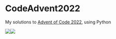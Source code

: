 # CodeAdvent2022

My solutions to [Advent of Code 2022](https://adventofcode.com/2022), using Python

![](https://img.shields.io/badge/day%20📅-13-blue)![](https://img.shields.io/badge/stars%20⭐-24-yellow)